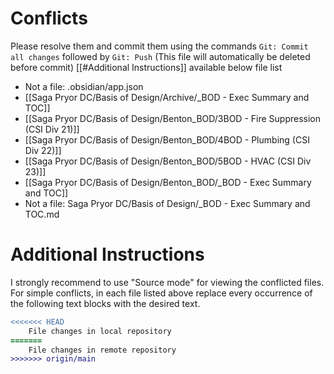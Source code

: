 # Conflicts
Please resolve them and commit them using the commands `Git: Commit all changes` followed by `Git: Push`
(This file will automatically be deleted before commit)
[[#Additional Instructions]] available below file list

- Not a file: .obsidian/app.json
- [[Saga Pryor DC/Basis of Design/Archive/_BOD - Exec Summary and TOC]]
- [[Saga Pryor DC/Basis of Design/Benton_BOD/3BOD - Fire Suppression (CSI Div 21)]]
- [[Saga Pryor DC/Basis of Design/Benton_BOD/4BOD - Plumbing (CSI Div 22)]]
- [[Saga Pryor DC/Basis of Design/Benton_BOD/5BOD - HVAC (CSI Div 23)]]
- [[Saga Pryor DC/Basis of Design/Benton_BOD/_BOD - Exec Summary and TOC]]
- Not a file: Saga Pryor DC/Basis of Design/_BOD - Exec Summary and TOC.md

# Additional Instructions
I strongly recommend to use "Source mode" for viewing the conflicted files. For simple conflicts, in each file listed above replace every occurrence of the following text blocks with the desired text.

```diff
<<<<<<< HEAD
    File changes in local repository
=======
    File changes in remote repository
>>>>>>> origin/main
```